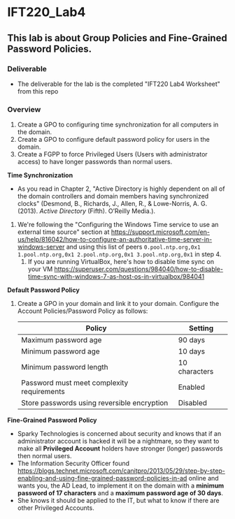 # IFT220_Lab4

## This lab is about Group Policies and Fine-Grained Password Policies.

### Deliverable
* The deliverable for the lab is the completed "IFT220 Lab4 Worksheet" from this repo


### Overview
1. Create a GPO to configuring time synchronization for all computers in the domain.
1. Create a GPO to configure default password policy for users in the domain.
1. Create a FGPP to force Privileged Users (Users with administrator access) to have longer passwords than normal users.
 
 
**Time Synchronization**
* As you read in Chapter 2, "Active Directory is highly dependent on all of the domain controllers and domain members having synchronized clocks" (Desmond, B., Richards, J., Allen, R., & Lowe-Norris, A. G. (2013). *Active Directory* (Fifth). O’Reilly Media.).
1. We're following the "Configuring the Windows Time service to use an external time source" section at https://support.microsoft.com/en-us/help/816042/how-to-configure-an-authoritative-time-server-in-windows-server and using this list of peers `0.pool.ntp.org,0x1 1.pool.ntp.org,0x1 2.pool.ntp.org,0x1 3.pool.ntp.org,0x1` in step 4.
    1. If you are running VirtualBox, here's how to disable time sync on your VM https://superuser.com/questions/984040/how-to-disable-time-sync-with-windows-7-as-host-os-in-virtualbox/984041


**Default Password Policy**
1. Create a GPO in your domain and link it to your domain.  Configure the Account Policies/Password Policy as follows:

    Policy | Setting
    ------------------------------------------- | -------
    Maximum password age | 90 days
    Minimum password age | 10 days
    Minimum password length | 10 characters
    Password must meet complexity requirements | Enabled
    Store passwords using reversible encryption | Disabled


**Fine-Grained Password Policy**
* Sparky Technologies is concerned about security and knows that if an administrator account is hacked it will be a nightmare, so they want to make all **Privileged Account** holders have stronger (longer) passwords then normal users.  
* The Information Security Officer found https://blogs.technet.microsoft.com/canitpro/2013/05/29/step-by-step-enabling-and-using-fine-grained-password-policies-in-ad online and wants you, the AD Lead, to implement it on the domain with a **minimum password of 17 characters** and a **maximum password age of 30 days**.
* She knows it should be applied to the IT, but what to know if there are other Privileged Accounts.
